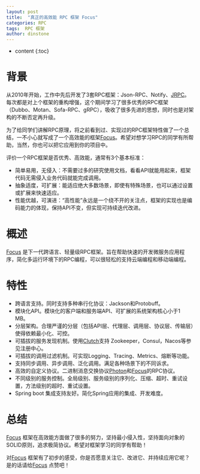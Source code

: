 ```yaml
---
layout: post
title:  "真正的高效能 RPC 框架 Focus"
categories: RPC
tags:  RPC 框架
author: dinstone
---
```


* content
{:toc}


# 背景
从2010年开始，工作中先后开发了3套RPC框架：Json-RPC、Notify、[JRPC](https://github.com/dinstone/jrpc)。每次都是对上个框架的重构增强，这个期间学习了很多优秀的RPC框架（Dubbo、Motan、Sofa-RPC、gRPC），吸收了很多先进的思想，同时也是对架构的不断否定再升级。

为了给同学们讲解RPC原理，将之前看到过、实现过的RPC框架特性做了一个总结，一不小心就写成了一个高效能的框架[Focus](https://github.com/dinstone/focus)。希望对想学习RPC的同学有所帮助，当然，你也可以把它应用到你的项目中。

评价一个RPC框架是否优秀、高效能，通常有3个基本标准：
* 简单易用，无侵入：不需要过多的研究使用文档，看看API就能用起来，框架代码无需侵入业务代码就能完成调用。
* 抽象适度，可扩展：能适应绝大多数场景，即使有特殊场景，也可以通过设置或扩展来快速适应。
* 性能优越，可演进：“高性能”永远是一个绕不开的关注点，框架的实现也是编码能力的体现，保持API不变，但实现可持续迭代改进。

# 概述
[Focus](https://github.com/dinstone/focus) 是下一代跨语言、轻量级RPC框架。旨在帮助快速的开发微服务应用程序，简化多运行环境下的RPC编程，可以很轻松的支持云端编程和移动端编程。

# 特性
* 跨语言支持。同时支持多种串行化协议：Jackson和Protobuff。
* 模块化API。模块化的客户端和服务端API、可扩展的系统架构核心小于1 MB。
* 分层架构。合理严谨的分层（包括API层、代理层、调用层、协议层、传输层）使得依赖最小化、可控。
* 可插拔的服务发现机制。使用[Clutch](https://github.com/dinstone/focus/tree/master/focus-clutch)支持 Zookeeper，Consul，Nacos等参见注册中心。
* 可插拔的调用过滤机制。可实现Logging、Tracing、Metrics、熔断等功能。
* 支持同步调用、异步调用、泛化调用。满足各种场景下的不同诉求。
* 高效的自定义协议。二进制消息交换协议[Photon](https://github.com/dinstone/photon)和[Focus](https://github.com/dinstone/focus)的RPC协议。
* 不同级别的服务控制。全局级别、服务级别的序列化、压缩、超时、重试设置，方法级别的超时、重试设置。
* Spring boot 集成支持友好。简化Spring应用的集成、开发难度。

# 总结
[Focus](https://github.com/dinstone/focus) 框架在高效能方面做了很多的努力，坚持最小侵入性，坚持面向对象的SOLID原则，追求极简协议。希望对框架学习的同学有帮助！

对[Focus](https://github.com/dinstone/focus) 框架有了初步的感受，你是否愿意关注它、改进它、并持续应用它呢？是的话请给[Focus](https://github.com/dinstone/focus) 点赞吧！
